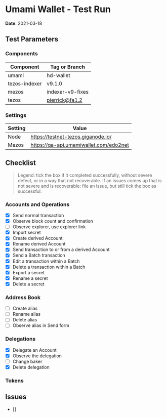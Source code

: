 # Umami Wallet - Test Run

**Date**: 2021-03-18

## Test Parameters

### Components

| Component | Tag or Branch |
|--|--|
| umami | hd-wallet |
| tezos-indexer | v9.1.0 |
| mezos | indexer-v9-fixes |
| tezos | pierrick@fa1.2 |

### Settings

| Setting | Value |
|--|--|
| Node | https://testnet-tezos.giganode.io/ |
| Mezos | https://qa-api.umamiwallet.com/edo2net |

## Checklist

> Legend: tick the box if it completed successfully, without severe defect, or in a way that not recoverable. If an issues comes up that is not severe and is recoverable: file an issue, but still tick the box as successful.

### Accounts and Operations

 - [X] Send normal transaction
 - [X] Observe block count and confirmation
 - [ ] Observe explorer, use explorer link
 - [X] Import secret
 - [X] Create derived Account
 - [X] Rename derived Account
 - [X] Send transaction to or from a derived Account
 - [X] Send a Batch transaction
 - [X] Edit a transaction within a Batch
 - [X] Delete a transaction within a Batch
 - [X] Export a secret
 - [X] Rename a secret
 - [X] Delete a secret

### Address Book

 - [ ] Create alias
 - [ ] Rename alias
 - [ ] Delete alias
 - [ ] Observe alias in Send form

### Delegations

 - [X] Delegate an Account
 - [X] Observe the delegation
 - [ ] Change baker
 - [X] Delete delegation

### Tokens

## Issues

 * []
